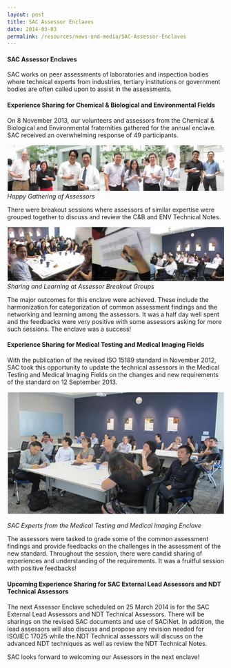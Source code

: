 ```yaml
---
layout: post
title: SAC Assessor Enclaves
date: 2014-03-03
permalink: /resources/news-and-media/SAC-Assessor-Enclaves
---
```


#### SAC Assessor Enclaves
SAC works on peer assessments of laboratories and inspection bodies where technical experts from industries, tertiary institutions or government bodies are often called upon to assist in the assessments.
#### Experience Sharing for Chemical & Biological and Environmental Fields
On 8 November 2013, our volunteers and assessors from the Chemical & Biological and Environmental fraternities gathered for the annual enclave. SAC received an overwhelming response of 49 participants.

![Happy-Gatherring-Of-Assessor](/images/Happy-Gathering-of-Assessors.jpg)
*Happy Gathering of Assessors*

There were breakout sessions where assessors of similar expertise were grouped together to discuss and review the C&B and ENV Technical Notes.

![Breakout-Groups](/images/Breakout-Groups.jpg)
*Sharing and Learning at Assessor Breakout Groups*

The major outcomes for this enclave were achieved. These include the harmonization for categorization of common assessment findings and the networking and learning among the assessors. It was a half day well spent and the feedbacks were very positive with some assessors asking for more such sessions. The enclave was a success!

#### Experience Sharing for Medical Testing and Medical Imaging Fields
With the publication of the revised ISO 15189 standard in November 2012, SAC took this opportunity to update the technical assessors in the Medical Testing and Medical Imaging Fields on the changes and new requirements of the standard on 12 September 2013.

![SAC-Experts](/images/SAC-Experts.jpg)

*SAC Experts from the Medical Testing and Medical Imaging Enclave*

The assessors were tasked to grade some of the common assessment findings and provide feedbacks on the challenges in the assessment of the new standard.  Throughout the session, there were candid sharing of experiences and understanding of the requirements. It was a fruitful session with positive feedbacks!
#### Upcoming Experience Sharing for SAC External Lead Assessors and NDT Technical Assessors
The next Assessor Enclave scheduled on 25 March 2014 is for the SAC External Lead Assessors and NDT Technical Assessors.  There will be sharings on the revised SAC documents and use of SACiNet.  In addition, the lead assessors will also discuss and propose any revision needed for ISO/IEC 17025 while the NDT Technical assessors will discuss on the advanced NDT techniques as well as review the NDT Technical Notes.   

SAC looks forward to welcoming our Assessors in the next enclave!  
